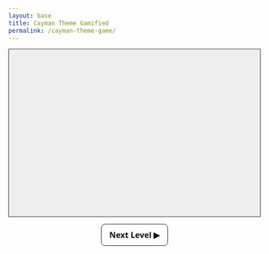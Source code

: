 ```yaml
---
layout: base
title: Cayman Theme Gamified
permalink: /cayman-theme-game/
---
```


<style>
  canvas {
    background: #eee;
    display: block;
    margin: 0 auto;
    border: 1px solid #333;
  }

  /* Popup styles */
  #docChallenge {
    max-width: 760px;
    margin: 10px auto;
    padding: 14px;
    border-radius: 10px;
    background: linear-gradient(180deg,#fff,#fafafa);
    border: 1px solid #ccc;
    text-align: center;
    font-family: system-ui, Arial, sans-serif;
    box-shadow: 0 6px 18px rgba(0,0,0,0.08);
    color: black; /* font color black */
  }

  #docChallenge a {
    color: #d63384;
    font-weight: 700;
  }

  #docInput {
    padding: 8px;
    font-size: 14px;
    margin-right: 8px;
    width: 55%;
    border-radius: 6px;
    border: 1px solid #bbb;
  }

  #docSubmit {
    padding: 8px 12px;
    font-size: 14px;
    border-radius: 6px;
    border: 1px solid #666;
    background: #fff;
    cursor: pointer;
    color: black;
  }

  #docInstructions {
    font-size: 13px;
    color: black;
    margin-top: 8px;
  }
</style>

<canvas id="gameCanvas" width="600" height="400"></canvas>

<button id="nextLevelBtn" style="display:none;margin:10px auto 0;padding:10px 16px;font-family:system-ui,Arial;font-size:16px;font-weight:600;border:1px solid #222;background:#fff;cursor:pointer;border-radius:8px;display:block;max-width:600px;color:#111 !important;">
  Next Level ▶
</button>

<!-- Hack Popup for Documentation Challenge -->
<style>
  /* Force all text inside #docChallenge to be dark black and bold */
  #docChallenge, 
  #docChallenge * {
    color: #0d0d0d !important;
    font-weight: bold !important;
  }

  #docChallenge a {
    color: #d63384 !important; /* pink link color for visibility */
    text-decoration: underline;
  }

  #docChallenge input {
    padding: 6px;
    font-size: 14px;
    width: 55%;
    border-radius: 6px;
    border: 1px solid #bbb;
    background-color: #222;  /* dark background */
    color: #ffffff !important; /* white text */
  }

  #docChallenge button {
    padding: 6px 12px;
    font-size: 14px;
    border-radius: 6px;
    border: 1px solid #666;
    background: #fff;
    cursor: pointer;
    color: #0d0d0d;
  }

  #docChallenge p {
    margin: 6px 0;
    font-size: 16px;
  }

  #docInstructions {
    font-size: 13px;
    margin-top: 8px;
    color: #0d0d0d !important;
  }
</style>

<div id="docChallenge" style="display:none;">
  <p>
    🎉 You discovered Professor Mort's <strong>Pink Knowledge Brick</strong>! 🎉
  </p>
  <p>
    To proceed, open and read the theme documentation below, then paste the summary from the <em>very bottom</em> of that page into the box.
  </p>
  <p>
    <a id="docLink" href="https://pages.opencodingsociety.com/github/pages/theme" target="_blank" rel="noopener">
      Open Theme Documentation (opens in a new tab)
    </a>
  </p>
  <div style="margin-top:8px;">
    <input id="docInput" type="text" placeholder="Paste the summary from the bottom of the docs here">
    <button id="docSubmit" onclick="checkDocAnswer()">Submit</button>
  </div>
  <p id="docInstructions">
    (Tip: look for keywords like <em>Makefile</em>, <em>_themes</em>, and <em>opencs.html</em> at the bottom.)
  </p>
</div>

<script>
  const canvas = document.getElementById("gameCanvas");
  const ctx = canvas.getContext("2d");
  const nextLevelBtn = document.getElementById("nextLevelBtn");

  let level = 1;
  const levelSpeedScale = 1.12;
  let paused = false;

  // Paddle
  let paddleHeight = 10;
  let basePaddleWidth = 75;
  let paddleWidth = basePaddleWidth;
  let paddleX = (canvas.width - paddleWidth) / 2;

  let rightPressed = false;
  let leftPressed = false;

  // Ball
  let ballRadius = 8;
  let x = canvas.width / 2;
  let y = canvas.height - 30;
  let dx = 5;
  let dy = -5;

  let score = 0;
  let lives = 3;

  // Blocks
  let brickRowCount = 4;
  const brickColumnCount = 6;
  const brickWidth = 75;
  const brickHeight = 20;
  const brickPadding = 10;
  const brickOffsetTop = 30;
  const brickOffsetLeft = 50;

  let bricks = [];
  const powerUpChance = 0.3;

  function initBricks() {
    bricks = [];
    for (let c = 0; c < brickColumnCount; c++) {
      bricks[c] = [];
      for (let r = 0; r < brickRowCount; r++) {
        const hasPowerUp = Math.random() < powerUpChance;

        
        // Place five pink bricks at different positions
        const isHack = (
        (c===1 && r===1) ||
        (c===3 && r===0) ||
        (c===4 && r===2) ||
        (c===5 && r===3) ||
        (c===2 && r===2)
        
        
        );


        bricks[c][r] = { x:0, y:0, status:1, powerUp:hasPowerUp, hack:isHack };
      }
    }
  }
  initBricks();

  // Powerups
  let powerUps = [];
  const powerUpSize = 20;
  const powerUpFallSpeed = 1.5;
  let activePowerUp = null;
  let powerUpTimer = 0;
  const powerUpDuration = 5000;

  document.addEventListener("keydown", keyDownHandler);
  document.addEventListener("keyup", keyUpHandler);
  document.addEventListener("mousemove", mouseMoveHandler);

  function keyDownHandler(e) {
    if (e.key === "Right" || e.key === "ArrowRight") rightPressed = true;
    else if (e.key === "Left" || e.key === "ArrowLeft") leftPressed = true;
  }

  function keyUpHandler(e) {
    if (e.key === "Right" || e.key === "ArrowRight") rightPressed = false;
    else if (e.key === "Left" || e.key === "ArrowLeft") leftPressed = false;
  }

  function mouseMoveHandler(e) {
    let relativeX = e.clientX - canvas.offsetLeft;
    if (relativeX > 0 && relativeX < canvas.width) {
      paddleX = relativeX - paddleWidth / 2;
    }
  }

  // Collision detection
  function collisionDetection() {
    for (let c = 0; c < brickColumnCount; c++) {
      for (let r = 0; r < brickRowCount; r++) {
        let b = bricks[c][r];
        if (b.status === 1) {
          if (x > b.x && x < b.x + brickWidth &&
              y > b.y && y < b.y + brickHeight) {
            dy = -dy;
            b.status = 0;
            score++;

            if (b.hack) {
              paused = true;
              document.getElementById("docChallenge").style.display = "block";
              return;
            }

            if (b.powerUp) {
              powerUps.push({ x: b.x + brickWidth / 2, y: b.y, active: true });
            }
          }
        }
      }
    }
  }

  function remainingBricks() {
    let count = 0;
    for (let c = 0; c < brickColumnCount; c++) {
      for (let r = 0; r < brickRowCount; r++) {
        if (bricks[c][r].status === 1) count++;
      }
    }
    return count;
  }

  // Powerup drawing
  function drawPowerUps() {
    for (let i = 0; i < powerUps.length; i++) {
      let p = powerUps[i];
      if (p.active) {
        let gradient = ctx.createRadialGradient(p.x, p.y, 5, p.x, p.y, powerUpSize);
        gradient.addColorStop(0,"yellow");
        gradient.addColorStop(1,"red");

        ctx.beginPath();
        ctx.arc(p.x, p.y, powerUpSize/2, 0, Math.PI*2);
        ctx.fillStyle = gradient;
        ctx.fill();
        ctx.closePath();

        ctx.fillStyle = "black";
        ctx.font = "bold 14px Arial";
        ctx.textAlign = "center";
        ctx.textBaseline = "middle";
        ctx.fillText("P", p.x, p.y);

        p.y += powerUpFallSpeed;

        if (p.y + powerUpSize/2 >= canvas.height - paddleHeight &&
            p.x > paddleX &&
            p.x < paddleX + paddleWidth) {
          p.active = false;
          paddleWidth = basePaddleWidth + 40;
          activePowerUp = "Wide Paddle";
          powerUpTimer = Date.now();
        }

        if (p.y > canvas.height) {
          p.active = false;
        }
      }
    }
  }

  function drawPowerUpTimer() {
    if (activePowerUp) {
      let elapsed = Date.now() - powerUpTimer;
      let remaining = Math.max(0, powerUpDuration - elapsed);
      let barHeight = 100;
      let barWidth = 10;
      let fillHeight = (remaining / powerUpDuration) * barHeight;

      ctx.fillStyle = "gray";
      ctx.fillRect(canvas.width - 20, 20, barWidth, barHeight);

      ctx.fillStyle = "lime";
      ctx.fillRect(canvas.width - 20, 20 + (barHeight - fillHeight), barWidth, fillHeight);

      ctx.strokeStyle = "black";
      ctx.strokeRect(canvas.width - 20, 20, barWidth, barHeight);

      if (remaining <= 0) {
        activePowerUp = null;
        paddleWidth = basePaddleWidth;
      }
    }
  }

  function drawBall() {
    ctx.beginPath();
    ctx.arc(x, y, ballRadius, 0, Math.PI*2);
    ctx.fillStyle = "#0095DD";
    ctx.fill();
    ctx.closePath();
  }

  function drawPaddle() {
    ctx.beginPath();
    ctx.rect(paddleX, canvas.height - paddleHeight, paddleWidth, paddleHeight);
    ctx.fillStyle = "#0095DD";
    ctx.fill();
    ctx.closePath();
  }

  function drawBricks() {
    for (let c = 0; c < brickColumnCount; c++) {
      for (let r = 0; r < brickRowCount; r++) {
        if (bricks[c][r].status === 1) {
          let brickX = c * (brickWidth + brickPadding) + brickOffsetLeft;
          let brickY = r * (brickHeight + brickPadding) + brickOffsetTop;
          bricks[c][r].x = brickX;
          bricks[c][r].y = brickY;

          ctx.beginPath();
          ctx.rect(brickX, brickY, brickWidth, brickHeight);

          if (bricks[c][r].hack) {
            ctx.fillStyle = "pink";
            ctx.shadowColor = "magenta";
            ctx.shadowBlur = 10;
            ctx.fill();

            ctx.fillStyle = "black";
            ctx.font = "8px Arial";
            ctx.textAlign = "center";
            ctx.textBaseline = "middle";
            ctx.fillText("Mort's Insights", brickX + brickWidth/2, brickY + brickHeight/2);
            ctx.shadowBlur = 0;
          } else if (bricks[c][r].powerUp) {
            ctx.fillStyle = "gold";
            ctx.shadowColor = "orange";
            ctx.shadowBlur = 10;
            ctx.fill();
            ctx.shadowBlur = 0;
          } else {
            ctx.fillStyle = "#0095DD";
            ctx.shadowBlur = 0;
            ctx.fill();
          }

          ctx.closePath();
        }
      }
    }
  }

  function resetBallAndPaddle() {
    const speed = Math.hypot(dx, dy);
    x = canvas.width/2;
    y = canvas.height-30;
    const angle = (Math.PI/6) + Math.random()*(Math.PI/3);
    const sign = Math.random() < 0.5 ? -1 : 1;
    dx = sign * speed * Math.cos(angle);
    dy = -Math.abs(speed * Math.sin(angle));
    paddleX = (canvas.width - paddleWidth)/2;
    powerUps = [];
    activePowerUp = null;
    paddleWidth = basePaddleWidth;
  }

  function nextLevel() {
    const currentSpeed = Math.hypot(dx, dy) * levelSpeedScale;
    const theta = Math.atan2(dy, dx);
    dx = currentSpeed * Math.cos(theta);
    dy = currentSpeed * Math.sin(theta);

    level++;
    if (brickRowCount < 8) brickRowCount++;
    initBricks();
    resetBallAndPaddle();

    paused = false;
    nextLevelBtn.style.display = "none";
    requestAnimationFrame(draw);
  }

  nextLevelBtn.addEventListener("click", nextLevel);

  function drawScore() {
    ctx.font = "16px Arial";
    ctx.fillStyle = "#0095DD";
    ctx.fillText("Score: " + score, 8, 20);
  }

  function drawLives() {
    ctx.font = "16px Arial";
    ctx.fillStyle = "#0095DD";
    ctx.fillText("Lives: " + lives, canvas.width - 65, 20);
  }

  function draw() {
    ctx.clearRect(0, 0, canvas.width, canvas.height);
    drawBricks();
    drawBall();
    drawPaddle();
    drawPowerUps();
    drawPowerUpTimer();
    drawScore();
    drawLives();
    collisionDetection();

    if (!paused && remainingBricks() === 0) {
      paused = true;
      nextLevelBtn.style.display = "block";
      return;
    }

    if (x + dx > canvas.width - ballRadius || x + dx < ballRadius) dx = -dx;
    if (y + dy < ballRadius) dy = -dy;
    else if (y + dy > canvas.height - ballRadius) {
      if (x > paddleX && x < paddleX + paddleWidth) dy = -dy;
      else {
        lives--;
        if (!lives) {
          alert("GAME OVER");
          document.location.reload();
        } else {
          x = canvas.width/2;
          y = canvas.height-30;
          dx = 2 * Math.sign(dx);
          dy = -2;
          paddleX = (canvas.width - paddleWidth)/2;
        }
      }
    }

    if (rightPressed && paddleX < canvas.width - paddleWidth) paddleX += 7;
    else if (leftPressed && paddleX > 0) paddleX -= 7;

    x += dx;
    y += dy;

    if (!paused) requestAnimationFrame(draw);
  }

  // Documentation hack logic
  function checkDocAnswer() {
    const input = document.getElementById("docInput").value.trim().toLowerCase();
    const keywords = ["makefile","_themes","opencs.html","override","layouts"];
    let hits = keywords.filter(k => input.includes(k)).length;

    if (hits >= 2) {
      score = 9999;
      alert(`🎉 Congratulations! You read the sacred theme scrolls. Your final max score is ${score}. Mr. Mortensen salutes you! 🎉`);
      document.location.reload();
    } else {
      lives--;
      if (lives <= 0) {
        alert("💀 Hey! You skipped your homework again. GAME OVER, courtesy of Mr. Mort!");
        document.location.reload();
      } else {
        alert("⚠️ Wrong answer! You lose a life for not reading Mr. Mort's wise words!");
        document.getElementById("docChallenge").style.display = "none";
        paused = false;
        draw();
      }
    }
  }

  draw();
</script>

